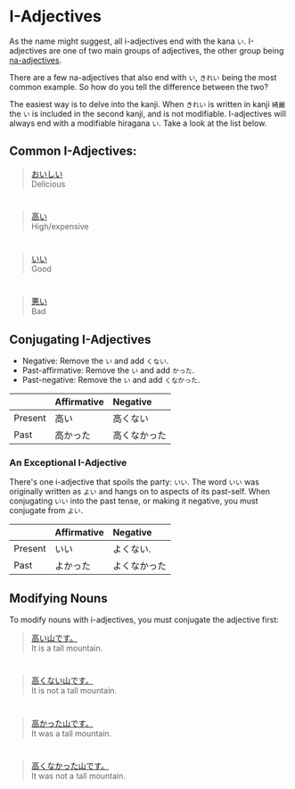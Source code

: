 # I-Adjectives

As the name might suggest, all i-adjectives end with the kana `い`. I-adjectives are one of two main groups of adjectives, the other group being [na-adjectives](adjective-naform.md).  

There are a few na-adjectives that also end with `い`, `きれい` being the most common example. So how do you tell the difference between the two?

The easiest way is to delve into the kanji. When `きれい` is written in kanji `綺麗` the `い` is included in the second kanji, and is not modifiable. I-adjectives will always end with a modifiable hiragana `い`. Take a look at the list below.

## Common I-Adjectives:
> [おいしい]()  
> Delicious

#

> [高い]()  
> High/expensive

#

> [いい]()  
> Good

#

> [悪い]()  
> Bad

## Conjugating I-Adjectives
* Negative: Remove the `い` and add `くない`.
* Past-affirmative: Remove the `い` and add `かった`.
* Past-negative: Remove the `い` and add `くなかった`.

||Affirmative|Negative|
|:-- |:--|:--|
|Present|高い|高くない| 
|Past|高かった|高くなかった| 

### An Exceptional I-Adjective
There's one i-adjective that spoils the party: `いい`. The word `いい` was originally written as `よい` and hangs on to aspects of its past-self. When conjugating `いい` into the past tense, or making it negative, you must conjugate from `よい`.

||Affirmative|Negative|
|:-- |:--|:--|
|Present|いい|よくない.| 
|Past|よかった|よくなかった| 

## Modifying Nouns
To modify nouns with i-adjectives, you must conjugate the adjective first: 
 
> [高い山です。]()  
> It is a tall mountain.

#

> [高くない山です。]()  
> It is not a tall mountain.

#

> [高かった山です。]()  
> It was a tall mountain.

#

> [高くなかった山です。]()  
> It was not a tall mountain.

